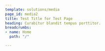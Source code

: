```yaml
---
template: solutions/media
page_id: media2
title: Test Title for Test Page
heading: Curabitur blandit tempus porttitor.
breadcrumbs:
- name: Home
  path: "/"

---
```

